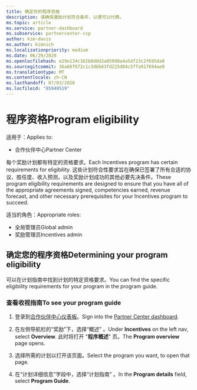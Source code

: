 ```yaml
---
title: 确定你的程序资格
description: 请确保激励计划符合条件，以便可以付费。
ms.topic: article
ms.service: partner-dashboard
ms.subservice: partnercenter-csp
author: kim-davis
ms.author: kimnich
ms.localizationpriority: medium
ms.date: 06/29/2020
ms.openlocfilehash: e29e134c162b0d0d2a05998a4a5df23c2f695da0
ms.sourcegitcommit: 36a60f672c1c3d6b63fd225d04c5ffa917694ae0
ms.translationtype: MT
ms.contentlocale: zh-CN
ms.lasthandoff: 07/03/2020
ms.locfileid: "85949519"
---
```

# <a name="program-eligibility"></a><span data-ttu-id="dfa21-103">程序资格</span><span class="sxs-lookup"><span data-stu-id="dfa21-103">Program eligibility</span></span>

<span data-ttu-id="dfa21-104">适用于：</span><span class="sxs-lookup"><span data-stu-id="dfa21-104">Applies to:</span></span>

- <span data-ttu-id="dfa21-105">合作伙伴中心</span><span class="sxs-lookup"><span data-stu-id="dfa21-105">Partner Center</span></span>

<span data-ttu-id="dfa21-106">每个奖励计划都有特定的资格要求。</span><span class="sxs-lookup"><span data-stu-id="dfa21-106">Each Incentives program has certain requirements for eligibility.</span></span> <span data-ttu-id="dfa21-107">这些计划符合性要求旨在确保已签署了所有合适的协议、胜任度、收入预测，以及奖励计划成功的其他必要先决条件。</span><span class="sxs-lookup"><span data-stu-id="dfa21-107">These program eligibility requirements are designed to ensure that you have all of the appropriate agreements signed, competencies earned, revenue forecast, and other necessary prerequisites for your Incentives program to succeed.</span></span>

<span data-ttu-id="dfa21-108">适当的角色：</span><span class="sxs-lookup"><span data-stu-id="dfa21-108">Appropriate roles:</span></span>

- <span data-ttu-id="dfa21-109">全局管理员</span><span class="sxs-lookup"><span data-stu-id="dfa21-109">Global admin</span></span>
- <span data-ttu-id="dfa21-110">奖励管理员</span><span class="sxs-lookup"><span data-stu-id="dfa21-110">Incentives admin</span></span>

## <a name="determining-your-program-eligibility"></a><span data-ttu-id="dfa21-111">确定您的程序资格</span><span class="sxs-lookup"><span data-stu-id="dfa21-111">Determining your program eligibility</span></span>

<span data-ttu-id="dfa21-112">可以在计划指南中找到计划的特定资格要求。</span><span class="sxs-lookup"><span data-stu-id="dfa21-112">You can find the specific eligibility requirements for your program in the program guide.</span></span> 

### <a name="to-see-your-program-guide"></a><span data-ttu-id="dfa21-113">查看收视指南</span><span class="sxs-lookup"><span data-stu-id="dfa21-113">To see your program guide</span></span>

1. <span data-ttu-id="dfa21-114">登录到[合作伙伴中心仪表板](https://partner.microsoft.com/dashboard/)。</span><span class="sxs-lookup"><span data-stu-id="dfa21-114">Sign into the [Partner Center dashboard](https://partner.microsoft.com/dashboard/).</span></span>

2. <span data-ttu-id="dfa21-115">在左侧导航栏的“奖励”下，选择“概述” 。</span><span class="sxs-lookup"><span data-stu-id="dfa21-115">Under **Incentives** on the left nav, select **Overview**.</span></span> <span data-ttu-id="dfa21-116">此时将打开 "**程序概述**" 页。</span><span class="sxs-lookup"><span data-stu-id="dfa21-116">The **Program overview** page opens.</span></span>

3. <span data-ttu-id="dfa21-117">选择所需的计划以打开该页面。</span><span class="sxs-lookup"><span data-stu-id="dfa21-117">Select the program you want, to open that page.</span></span>

4. <span data-ttu-id="dfa21-118">在“计划详细信息”字段中，选择“计划指南” 。</span><span class="sxs-lookup"><span data-stu-id="dfa21-118">In the **Program details** field, select **Program Guide**.</span></span>
